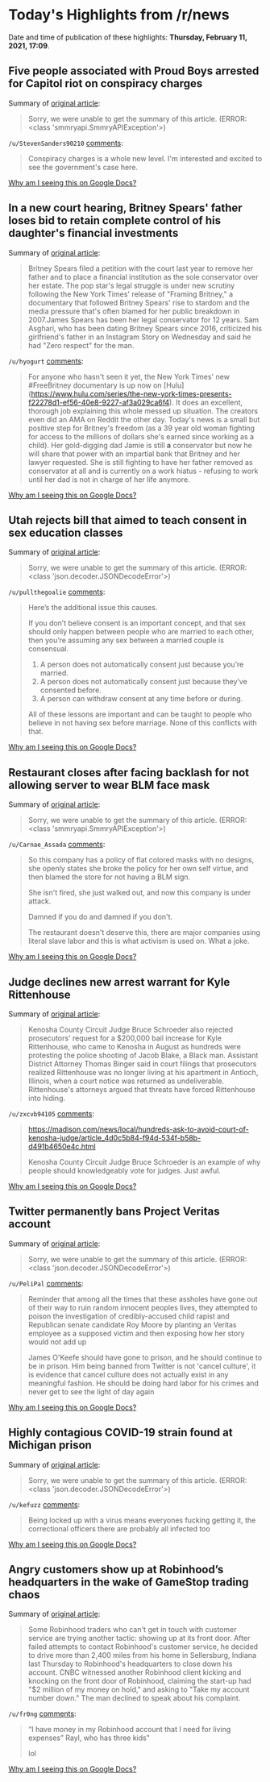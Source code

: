 # Today's Highlights from /r/news

Date and time of publication of these highlights: **Thursday, February 11, 2021, 17:09**.

## Five people associated with Proud Boys arrested for Capitol riot on conspiracy charges

Summary of [original article](https://www.cnn.com/2021/02/11/politics/proud-boys-capitol-riot-arrest/index.html):

> Sorry, we were unable to get the summary of this article. (ERROR: <class 'smmryapi.SmmryAPIException'>)

`/u/StevenSanders90210` [comments](https://www.reddit.com/r/news/comments/lhq087/five_people_associated_with_proud_boys_arrested/):

> Conspiracy charges is a whole new level. I'm interested and excited to see the government's case here.

[Why am I seeing this on Google Docs?](https://docs.google.com/document/d/1Dc6We63vOXIZsc0op-Bt4abqkYjXzOigalQqFxmvvbM/edit?usp=sharing)

## In a new court hearing, Britney Spears' father loses bid to retain complete control of his daughter's financial investments

Summary of [original article](https://www.nbcnews.com/pop-culture/pop-culture-news/britney-spears-father-loses-bid-retain-control-delegating-her-investments-n1257502):

> Britney Spears filed a petition with the court last year to remove her father and to place a financial institution as the sole conservator over her estate. The pop star's legal struggle is under new scrutiny following the New York Times' release of "Framing Britney," a documentary that followed Britney Spears' rise to stardom and the media pressure that's often blamed for her public breakdown in 2007.James Spears has been her legal conservator for 12 years. Sam Asghari, who has been dating Britney Spears since 2016, criticized his girlfriend's father in an Instagram Story on Wednesday and said he had "Zero respect" for the man.

`/u/hyogurt` [comments](https://www.reddit.com/r/news/comments/lhyp8a/in_a_new_court_hearing_britney_spears_father/):

> For anyone who hasn't seen it yet, the New York Times' new #FreeBritney documentary is up now on [Hulu] (https://www.hulu.com/series/the-new-york-times-presents-f22278d1-ef56-40e8-9227-af3a029ca6f4). It does an excellent, thorough job explaining this whole messed up situation. The creators even did an AMA on Reddit the other day. Today's news is a small but positive step for Britney's freedom (as a 39 year old woman fighting for access to the millions of dollars she's earned since working as a child). Her gold-digging dad Jamie is still **a** conservator but now he will share that power with an impartial bank that Britney and her lawyer requested. She is still fighting to have her father removed as conservator at all and is currently on a work hiatus - refusing to work until her dad is not in charge of her life anymore.

[Why am I seeing this on Google Docs?](https://docs.google.com/document/d/1Dc6We63vOXIZsc0op-Bt4abqkYjXzOigalQqFxmvvbM/edit?usp=sharing)

## Utah rejects bill that aimed to teach consent in sex education classes

Summary of [original article](https://www.theguardian.com/us-news/2021/feb/11/utah-sexual-education-bill-curriculum):

> Sorry, we were unable to get the summary of this article. (ERROR: <class 'json.decoder.JSONDecodeError'>)

`/u/pullthegoalie` [comments](https://www.reddit.com/r/news/comments/lhiatg/utah_rejects_bill_that_aimed_to_teach_consent_in/):

> Here’s the additional issue this causes. 
> 
> If you don’t believe consent is an important concept, and that sex should only happen between people who are married to each other, then you’re assuming any sex between a married couple is consensual. 
> 
> 1) A person does not automatically consent just because you’re married. 
> 2) A person does not automatically consent just because they’ve consented before. 
> 3) A person can withdraw consent at any time before or during.
> 
> All of these lessons are important and can be taught to people who believe in not having sex before marriage. None of this conflicts with that.

[Why am I seeing this on Google Docs?](https://docs.google.com/document/d/1Dc6We63vOXIZsc0op-Bt4abqkYjXzOigalQqFxmvvbM/edit?usp=sharing)

## Restaurant closes after facing backlash for not allowing server to wear BLM face mask

Summary of [original article](https://local21news.com/news/nation-world/restaurant-closes-after-facing-backlash-for-not-allowing-server-to-wear-blm-face-mask):

> Sorry, we were unable to get the summary of this article. (ERROR: <class 'smmryapi.SmmryAPIException'>)

`/u/Carnae_Assada` [comments](https://www.reddit.com/r/news/comments/lhjqku/restaurant_closes_after_facing_backlash_for_not/):

> So this company has a policy of flat colored masks with no designs, she openly states she broke the policy for her own self virtue, and then blamed the store for not having a BLM sign. 
> 
> She isn't fired, she just walked out, and now this company is under attack. 
> 
> Damned if you do and damned if you don't.
> 
> The restaurant doesn't deserve this, there are major companies using literal slave labor and this is what activism is used on. What a joke.

[Why am I seeing this on Google Docs?](https://docs.google.com/document/d/1Dc6We63vOXIZsc0op-Bt4abqkYjXzOigalQqFxmvvbM/edit?usp=sharing)

## Judge declines new arrest warrant for Kyle Rittenhouse

Summary of [original article](https://whdh.com/news/judge-declines-new-arrest-warrant-for-kyle-rittenhouse/):

> Kenosha County Circuit Judge Bruce Schroeder also rejected prosecutors' request for a $200,000 bail increase for Kyle Rittenhouse, who came to Kenosha in August as hundreds were protesting the police shooting of Jacob Blake, a Black man. Assistant District Attorney Thomas Binger said in court filings that prosecutors realized Rittenhouse was no longer living at his apartment in Antioch, Illinois, when a court notice was returned as undeliverable. Rittenhouse's attorneys argued that threats have forced Rittenhouse into hiding.

`/u/zxcvb94105` [comments](https://www.reddit.com/r/news/comments/lhto63/judge_declines_new_arrest_warrant_for_kyle/):

> https://madison.com/news/local/hundreds-ask-to-avoid-court-of-kenosha-judge/article_4d0c5b84-f94d-534f-b58b-d491b4650e4c.html
> 
> Kenosha County Circuit Judge Bruce Schroeder is an example of why people should knowledgeably vote for judges. Just awful.

[Why am I seeing this on Google Docs?](https://docs.google.com/document/d/1Dc6We63vOXIZsc0op-Bt4abqkYjXzOigalQqFxmvvbM/edit?usp=sharing)

## Twitter permanently bans Project Veritas account

Summary of [original article](https://www.cnn.com/2021/02/11/tech/twitter-project-veritas/index.html):

> Sorry, we were unable to get the summary of this article. (ERROR: <class 'json.decoder.JSONDecodeError'>)

`/u/PeliPal` [comments](https://www.reddit.com/r/news/comments/lhxhql/twitter_permanently_bans_project_veritas_account/):

> Reminder that among all the times that these assholes have gone out of their way to ruin random innocent peoples lives, they attempted to poison the investigation of credibly-accused child rapist and Republican senate candidate Roy Moore by planting an Veritas employee as a supposed victim and then exposing how her story would not add up 
> 
> James O'Keefe should have gone to prison, and he should continue to be in prison. Him being banned from Twitter is not 'cancel culture', it is evidence that cancel culture does not actually exist in any meaningful fashion. He should be doing hard labor for his crimes and never get to see the light of day again

[Why am I seeing this on Google Docs?](https://docs.google.com/document/d/1Dc6We63vOXIZsc0op-Bt4abqkYjXzOigalQqFxmvvbM/edit?usp=sharing)

## Highly contagious COVID-19 strain found at Michigan prison

Summary of [original article](https://www.freep.com/story/news/local/michigan/2021/02/10/b-1-1-7-coronavirus-variant-found-at-ionia-prison/6702113002/):

> Sorry, we were unable to get the summary of this article. (ERROR: <class 'json.decoder.JSONDecodeError'>)

`/u/kefuzz` [comments](https://www.reddit.com/r/news/comments/lhjwna/highly_contagious_covid19_strain_found_at/):

> Being locked up with a virus means everyones fucking getting it, the correctional officers there are probably all infected too

[Why am I seeing this on Google Docs?](https://docs.google.com/document/d/1Dc6We63vOXIZsc0op-Bt4abqkYjXzOigalQqFxmvvbM/edit?usp=sharing)

## Angry customers show up at Robinhood’s headquarters in the wake of GameStop trading chaos

Summary of [original article](https://www.cnbc.com/2021/02/11/angry-customers-show-up-at-robinhoods-headquarters-in-the-wake-of-gamestop-chaos.html):

> Some Robinhood traders who can't get in touch with customer service are trying another tactic: showing up at its front door. After failed attempts to contact Robinhood's customer service, he decided to drive more than 2,400 miles from his home in Sellersburg, Indiana last Thursday to Robinhood's headquarters to close down his account. CNBC witnessed another Robinhood client kicking and knocking on the front door of Robinhood, claiming the start-up had "$2 million of my money on hold," and asking to "Take my account number down." The man declined to speak about his complaint.

`/u/fr0ng` [comments](https://www.reddit.com/r/news/comments/lhucrf/angry_customers_show_up_at_robinhoods/):

> “I have money in my Robinhood account that I need for living expenses” Rayl, who has three kids"
> 
> 
> lol

[Why am I seeing this on Google Docs?](https://docs.google.com/document/d/1Dc6We63vOXIZsc0op-Bt4abqkYjXzOigalQqFxmvvbM/edit?usp=sharing)

